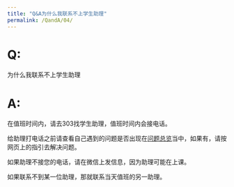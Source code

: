 ```yaml
---
title: "Q&A为什么我联系不上学生助理"
permalink: /QandA/04/
---
```


# Q:

为什么我联系不上学生助理

# A:

在值班时间内，请去303找学生助理，值班时间内会接电话。

给助理打电话之前请查看自己遇到的问题是否出现在[问题总览](https://neutrino3316.github.io/balyspusys/QandA/navigation/)当中，如果有，请按网页上的指引去解决问题。

如果助理不接您的电话，请在微信上发信息，因为助理可能在上课。

如果联系不到某一位助理，那就联系当天值班的另一助理。